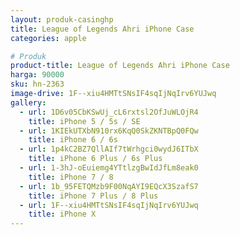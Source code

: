 ```yaml
---
layout: produk-casinghp
title: League of Legends Ahri iPhone Case
categories: apple

# Produk
product-title: League of Legends Ahri iPhone Case
harga: 90000
sku: hn-2363
image-drive: 1F--xiu4HMTtSNsIF4sqIjNqIrv6YUJwq
gallery:
  - url: 1D6v05CbKSwUj_cL6rxtsl2OfJuWLOjR4
    title: iPhone 5 / 5s / SE
  - url: 1KIEkUTXbN910rx6KqQ0SkZKNTBpQ0FQw
    title: iPhone 6 / 6s
  - url: 1p4kC2BZ7QllAIf7tWrhgci0wydJ6ITbX
    title: iPhone 6 Plus / 6s Plus
  - url: 1-3hJ-oEuiemg4YTtlzgBwIdJfLm8eak0
    title: iPhone 7 / 8
  - url: 1b_95FETQMzb9F00NqAYI9EQcX3SzafS7
    title: iPhone 7 Plus / 8 Plus
  - url: 1F--xiu4HMTtSNsIF4sqIjNqIrv6YUJwq
    title: iPhone X
---
```

